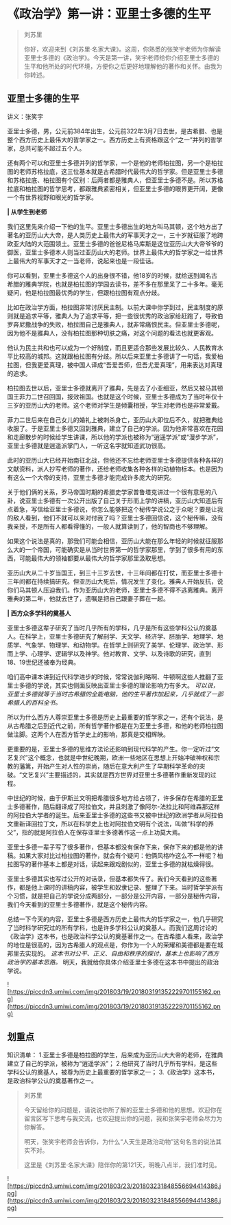 # 《政治学》第一讲：亚里士多德的生平

> 刘苏里
> 
> 你好，欢迎来到《刘苏里·名家大课》。这周，你熟悉的张笑宇老师为你解读亚里士多德的《政治学》。今天是第一讲，笑宇老师给你介绍亚里士多德的生平和他所处的时代环境，方便你之后更好地理解他的著作和关怀。由我为你转述。

## 亚里士多德的生平

讲义：张笑宇

亚里士多德，男，公元前384年出生，公元前322年3月7日去世，是古希腊、也是整个西方历史上最伟大的哲学家之一。西方历史上有资格跟这个“之一”并列的哲学家，总共可能不超过五个人。

还有两个可以和亚里士多德并列的哲学家，一个是他的老师柏拉图，另一个是柏拉图的老师苏格拉底，这三位基本就是古希腊时代最伟大的哲学家。但是亚里士多德和苏格拉底、柏拉图有个区别：后两者都是雅典人，但亚里士多德不是。所以苏格拉底和柏拉图的哲学思考，都跟雅典紧密相关，但亚里士多德的眼界更开阔，更像一个有世界视野和眼光的哲学家。

 **| 从学生到老师**

我们这里先来介绍一下他的生平。亚里士多德出生的地方叫马其顿，这个地方出了著名的亚历山大大帝，是人类历史上最伟大的军事天才之一，三十岁就征服了地跨欧亚大陆的大范围领土。亚里士多德的爸爸尼格马库斯是这位亚历山大大帝爷爷的御医，亚里士多德本人则当过亚历山大的老师。世界上最伟大的哲学家之一给世界上最伟大的军事天才之一当老师，说起来也是一段佳话。

你可以看到，亚里士多德这个人的出身很不错，他18岁的时候，就给送到闻名古希腊的雅典学院，也就是柏拉图的学园去读书，差不多在那里呆了二十多年。毫无疑问，他是柏拉图最优秀的学生，但跟柏拉图有观点分歧。

比如在政治学方面，柏拉图非常讨厌民主制。以前大课中你学到过，民主制度的原则就是追求平等，雅典人为了追求平等，把一些很优秀的政治家给赶跑了，导致伯罗奔尼撒战争的失败，柏拉图自己是雅典人，就非常痛恨民主。但亚里士多德呢，因为他不是雅典人，没有柏拉图那种切肤之痛，对这个问题的看法也就更客观。

他认为民主共和也可以成为一个好制度，而且更适合那些发展比较久、人民教育水平比较高的城邦。这就跟柏拉图有分歧。所以后来亚里士多德讲了一句话，我爱柏拉图，但我更爱真理，被中国人译成“吾爱吾师，但吾尤爱真理”，用来表达对真理的追求。

柏拉图去世以后，亚里士多德就离开了雅典，先是去了小亚细亚，然后又被马其顿国王菲力二世召回国，报效祖国。也就是这个时候，亚里士多德成为了当时年仅十三岁的亚历山大的老师。这个老师对学生是倾囊相授，学生对老师也是非常爱戴。

菲力二世后来在自己女儿的婚礼上被刺杀身亡，亚历山大即位后不久，就把雅典给收服了。于是亚里士多德又回到雅典，建立了自己的学派。因为他非常喜欢在花园和走廊散步的时候给学生讲课，所以他的学派也被称为“逍遥学派”或“漫步学派”，亚里士多德就是逍遥派掌门人，一听这名字就知道武功很高。

此时的亚历山大已经开始南征北战，但他还不忘给老师亚里士多德提供各种各样的文献资料，派人抄写老师的著作，还给老师收集各种各样的动植物标本。也是因为有这么一个大帝的支持，亚里士多德才能完成许多庞大的研究。

关于他们俩的关系，罗马帝国时期的希腊史学家普鲁塔克讲过一个很有意思的八卦，说亚里士多德有一次公开出版了自己关于形而上学的讲稿，亚历山大知道后有点着急，写信给亚里士多德说，你怎么能够把这个秘传学说公之于众呢？要是让我的敌人看到，他们不就可以来对付我了吗？亚里士多德回信说，这个秘传嘛，没有我亲授，不是所有人都看得懂的，一般人就算读到了，他的智商也不够理解。

如果这个说法是真的，那我们可能会相信，亚历山大能在那么年轻的时候就征服那么大的一个帝国，可能确实是从当时世界第一的哲学家那里，学到了很多有用的东西，可能最伟大的领袖都要从最伟大的哲学家那里汲取思想。

亚历山大从二十岁当国王，到三十三岁去世，十三年间都在打仗，而亚里士多德十三年间都在持续搞研究。但亚历山大死后，情况发生了变化。雅典人开始反抗，说你们马其顿人压迫我们。作为亚历山大的老师，亚里士多德不得不逃离雅典。离开雅典的第二年，他就去世了，遗嘱是把自己跟妻子葬在一起。

 **| 西方众多学科的奠基人**

亚里士多德这辈子研究了当时几乎所有的学科，几乎是所有这些学科公认的奠基人。在科学上，亚里士多德研究了解剖学、天文学、经济学、胚胎学、地理学、地质学、气象学、物理学、和动物学。在哲学上则研究了美学、伦理学、政治学、形而上学、心理学、逻辑学以及神学。他对教育、文学、以及诗歌的研究，直到18、19世纪还被奉为经典。

咱们高中课本讲到近代科学进步的时候，常常说伽利略啊、牛顿啊这些人推翻了亚里士多德的学说，其实也侧面反映出亚里士多德的理论影响力有多大。 *可以说，亚里士多德就等于当时古希腊的全能电脑，他的生平著作加起来，几乎就成了一部希腊人的百科全书。*

所以为什么西方人尊崇亚里士多德是历史上最重要的哲学家之一，还有个说法，是从古希腊之后到近代之前，所有哲学著作都是在为亚里士多德，和他的老师柏拉图做注脚。这两个人在西方哲学史上的影响，那真是交相辉映。

更重要的是，亚里士多德的思维方法论还影响到现代科学的产生。你一定听过“文艺复兴”这个概念，也就是中世纪晚期，欧洲一些地区在思想上开始冲破神权和宗教的藩篱，开始产生对人性的崇尚，随后在意大利产生了早期科学革命的突破。“文艺复兴”主要描述的，其实就是西方世界对亚里士多德著作重新发现的过程。

中世纪的时候，由于伊斯兰文明把希腊很多地方给占领了，许多保存在希腊的亚里士多德著作，随后翻译成了阿拉伯文，并且刺激了像阿尔-法拉比和阿维森那这样的阿拉伯大学者的诞生。后来亚里士多德的这些书又被中世纪的欧洲学者从阿拉伯文重新译回拉丁文，所以在科学史上也对阿拉伯文明有个说法，叫做“科学的养父”，指的就是阿拉伯人在保存亚里士多德著作这一点上功莫大焉。

亚里士多德一辈子写了很多著作，但基本都没有保存下来，保存下来的都是他的讲稿。如果大家对比过柏拉图的著作，就会有个疑问：他俩风格咋这么不一样呢？柏拉图写的著作基本上都是对话，读起来跟戏剧似的，亚里士多德的就枯燥得很。

亚里士多德其实也写过公开的对话录，但基本都失传了。我们今天看到的这些著作，都是他上课时的讲稿内容，被学生和奴隶记录、整理了下来。当时哲学学派有个习惯，就是把自己的学说分成两部分，一部分是公开内容，一部分是秘传内容，我们今天看到的亚里士多德著作，就是这个秘传内容。

总结一下今天的内容，亚里士多德是西方历史上最伟大的哲学家之一，他几乎研究了当时科学研究过的所有学科，也是许多学科公认的奠基人。而我们这周讨论的《政治学》这本书，也是政治科学公认的奠基著作之一。在古希腊人看来，政治学的地位是很高的，因为古希腊人的观点是，你作为一个人的荣耀和美德都是要在城邦里去实现的。 *这本书对公平、正义、自由和秩序的探讨，基本上也影响了西方政治学的基本思路。* 明天，我就给你具体介绍亚里士多德在这本书中提出的政治学说。

![https://piccdn3.umiwi.com/img/201803/19/201803191352229701155162.png](https://piccdn3.umiwi.com/img/201803/19/201803191352229701155162.png)

## 划重点

知识清单：
1.亚里士多德是柏拉图的学生，后来成为亚历山大大帝的老师，在雅典建立了自己的学派，被称为“逍遥学派”；
2.他研究了当时几乎所有学科，是这些学科公认的奠基人，被尊为历史上最重要的哲学家之一；
3.《政治学》这本书，是政治科学公认的奠基著作之一。

> 刘苏里
> 
> 今天留给你的问题是，请说说你所了解的亚里士多德和他的思想。欢迎你在留言区写下思考与我交流，也欢迎提出你的问题，我和张笑宇老师会尽力为你解答。
> 
> 明天，张笑宇老师会告诉你，为什么“人天生是政治动物”这句名言的说法其实不对。
> 
> 这里是《刘苏里·名家大课》陪伴你的第121天，明晚八点半，我们准时见。

![https://piccdn3.umiwi.com/img/201803/23/201803231848556694414386.jpg](https://piccdn3.umiwi.com/img/201803/23/201803231848556694414386.jpg)

---
